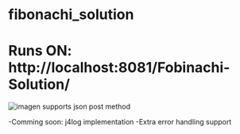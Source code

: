 # fibonachi_solution

# Runs ON: http://localhost:8081/Fobinachi-Solution/
![imagen](https://github.com/Chavikidev/fibonachi_solution/assets/30921747/b92c0d4e-b2a9-4896-a5bf-827b2cf835c1)
supports json post method

-Comming soon: j4log implementation
-Extra error handling support
